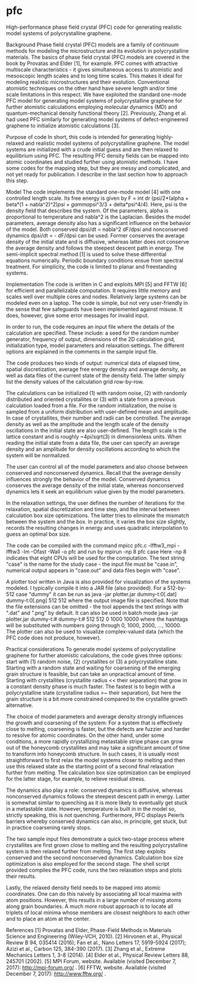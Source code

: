 # pfc
High-performance phase field crystal (PFC) code for generating realistic model systems of polycrystalline graphene.

Background
Phase field crystal (PFC) models are a family of continuum methods for modeling the microstructure and its evolution in polycrystalline materials. The basics of phase field crystal (PFC) models are covered in the book by Provatas and Elder [1], for example. PFC comes with attractive multiscale characteristics - it gives simultaneous access to atomistic and mesoscopic length scales and to long time scales. This makes it ideal for modeling realistic microstructures and their evolution. Conventional atomistic techniques on the other hand have severe length and/or time scale limitations in this respect. We have exploited the standard one-mode PFC model for generating model systems of polycrystalline graphene for further atomistic calculations employing molecular dynamics (MD) and quantum-mechanical density functional theory [2]. Previously, Zhang et al. had used PFC similarly for generating model systems of defect-engineered graphene to initialize atomistic calculations [3].

Purpose of code
In short, this code is intended for generating highly-relaxed and realistic model systems of polycrystalline graphene. The model systems are initialized with a crude initial guess and are then relaxed to equilibrium using PFC. The resulting PFC density fields can be mapped into atomic coordinates and studied further using atomistic methods. I have some codes for the mapping step, but they are messy and complicated, and not yet ready for publication. I describe in the last section how to approach this step.

Model
The code implements the standard one-mode model [4] with one controlled length scale. Its free energy is given by
F = int dr (psi/2*(alpha + beta*(1 + nabla^2)^2)*psi + gamma*psi^3/3 + delta*psi^4/4).
Here, psi is the density field that describes the system. Of the parameters, alpha is proportional to temperature and nabla^2 is the Laplacian. Besides the model parameters, average density also has a significant influence on the behavior of the model. Both conserved
dpsi/dt = nabla^2 dF/dpsi
and nonconserved dynamics
dpsi/dt = - dF/dpsi
can be used. Former conserves the average density of the initial state and is diffusive, whereas latter does not conserve the average density and follows the steepest descent path in energy. The semi-implicit spectral method [1] is used to solve these differential equations numerically. Periodic boundary conditions ensue from spectral treatment. For simplicity, the code is limited to planar and freestanding systems.

Implementation
The code is written in C and exploits MPI [5] and FFTW [6] for efficient and parallelizable computation. It requires little memory and scales well over multiple cores and nodes. Relatively large systems can be modeled even on a laptop. The code is simple, but not very user-friendly in the sense that few safeguards have been implemented against misuse. It does, however, give some error messages for invalid input. 

In order to run, the code requires an input file where the details of the calculation are specified. These include: a seed for the random number generator, frequency of output, dimensions of the 2D calculation grid, initialization type, model parameters and relaxation settings. The different options are explained in the comments in the sample input file.

The code produces two kinds of output: numerical data of elapsed time, spatial discretization, average free energy density and average density, as well as data files of the current state of the density field. The latter simply list the density values of the calculation grid row-by-row.

The calculations can be initialized (1) with random noise, (2) with randomly distributed and oriented crystallites or (3) with a state from a previous calculation loaded from a file. For the random initialization, the noise is sampled from a uniform distribution with user-defined mean and amplitude. In case of crystallites, their number and radii can be controlled. The average density as well as the amplitude and the length scale of the density oscillations in the initial state are also user-defined. The length scale is the lattice constant and is roughly ~4pi/sqrt(3) in dimensionless units. When reading the initial state from a data file, the user can specify an average density and an amplitude for density oscillations according to which the system will be normalized.

The user can control all of the model parameters and also choose between conserved and nonconserved dynamics. Recall that the average density influences strongly the behavior of the model. Conserved dynamics conserves the average density of the initial state, whereas nonconserved dynamics lets it seek an equilibrium value given by the model parameters.

In the relaxation settings, the user defines the number of iterations for the relaxation, spatial discretization and time step, and the interval between calculation box size optimizations. The latter tries to eliminate the mismatch between the system and the box. In practice, it varies the box size slightly, records the resulting changes in energy and uses quadratic interpolation to guess an optimal box size.

The code can be compiled with the command
mpicc pfc.c -lfftw3_mpi -lfftw3 -lm -Ofast -Wall -o pfc
and run by
mpirun -np 8 pfc case
Here -np 8 indicates that eight CPUs will be used for the computation. The text string "case" is the name for the study case - the input file must be "case.in", numerical output appears in "case.out" and data files begin with "case".

A plotter tool written in Java is also provided for visualization of the systems modeled. I typically compile it into a JAR file (also provided). For a 512-by-512 case "dummy" it can be run as
java -jar plotter.jar dummy-t:0[.dat] dummy-t:0[.png] 512 512
where the output image file is specified. Note that the file extensions can be omitted - the tool appends the text strings with ".dat" and ".png" by default. It can also be used in batch mode
java -jar plotter.jar dummy-t:# dummy-t:# 512 512 0 1000 10000
where the hashtags will be substituted with numbers going through 0, 1000, 2000, ..., 10000. The plotter can also be used to visualize complex-valued data (which the PFC code does not produce, however).

Practical considerations
To generate model systems of polycrystalline graphene for further atomistic calculations, the code gives three options: start with (1) random noise, (2) crystallites or (3) a polycrystalline state. Starting with a random state and waiting for coarsening of the emerging grain structure is feasible, but can take an unpractical amount of time. Starting with crystallites (crystallite radius << their separation) that grow in a constant density phase is much faster. The fastest is to begin with a polycrystalline state (crystalline radius >~ their separation), but here the grain structure is a bit more constrained compared to the crystallite growth alternative.

The choice of model parameters and average density strongly influences the growth and coarsening of the system: For a system that is effectively close to melting, coarsening is faster, but the defects are fuzzier and harder to resolve for atomic coordinates. On the other hand, under some conditions, a more rapidly crystallizing metastable stripe phase can grow out of the honeycomb crystallites and may take a significant amount of time to transform into honeycomb structure. In such cases, it is usually most straightforward to first relax the model systems closer to melting and then use this relaxed state as the starting point of a second final relaxation further from melting. The calculation box size optimization can be employed for the latter stage, for example, to relieve residual stress.

The dynamics also play a role: conserved dynamics is diffusive, whereas nonconserved dynamics follows the steepest descent path in energy. Latter is somewhat similar to quenching as it is more likely to eventually get stuck in a metastable state. However, temperature is built in in the model so, strictly speaking, this is not quenching. Furthermore, PFC displays Peierls barriers whereby conserved dynamics can also, in principle, get stuck, but in practice coarsening rarely stops.

The two sample input files demonstrate a quick two-stage process where crystallites are first grown close to melting and the resulting polycrystalline system is then relaxed further from melting. The first step exploits conserved and the second nonconserved dynamics. Calculation box size optimization is also employed for the second stage. The shell script provided compiles the PFC code, runs the two relaxation steps and plots their results.

Lastly, the relaxed density field needs to be mapped into atomic coordinates. One can do this naively by associating all local maxima with atom positions. However, this results in a large number of missing atoms along grain boundaries. A much more robust approach is to locate all triplets of local minima whose members are closest neighbors to each other and to place an atom at the center.

References
[1] Provatas and Elder, Phase-Field Methods in Materials Science and Engineering (Wiley-VCH, 2010).
[2] Hirvonen et al., Physical Review B 94, 035414 (2016); Fan et al., Nano Letters 17, 5919-5924 (2017); Azizi et al., Carbon 125, 384-390 (2017).
[3] Zhang et al., Extreme Mechanics Letters 1, 3-8 (2014).
[4] Elder et al., Physical Review Letters 88, 245701 (2002).
[5] MPI Forum, website. Available (visited December 7, 2017): http://mpi-forum.org/ .
[6] FFTW, website. Available (visited December 7, 2017): http://www.fftw.org/ .
